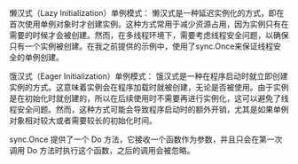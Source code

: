 懒汉式（Lazy Initialization）单例模式：
懒汉式是一种延迟实例化的方式，即在首次使用单例对象时才创建实例。这种方式常用于减少资源占用，因为实例只有在需要的时候才会被创建。然而，在多线程环境下，需要考虑线程安全问题，以确保只有一个实例被创建。在我之前提供的示例中，使用了sync.Once来保证线程安全的单例创建。

饿汉式（Eager Initialization）单例模式：
饿汉式是一种在程序启动时就立即创建实例的方式。这意味着实例会在程序加载时就被创建，无论是否被使用。由于实例是在初始化时就创建的，所以在后续使用时不需要再进行实例化，这可以避免了线程安全问题。然而，这种方式可能会导致程序启动时的额外开销，尤其是如果单例对象相对较大或者需要较长的初始化时间。

sync.Once 提供了一个 Do 方法，它接收一个函数作为参数，并且只会在第一次调用 Do 方法时执行这个函数，之后的调用会被忽略。